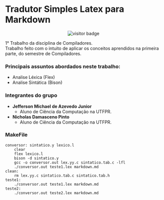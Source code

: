 # Tradutor Simples Latex para Markdown
<div align="center">
 
![visitor badge](https://visitor-badge.laobi.icu/badge?page_id=Conversor-Latex-Markdown&title=Viewers)
</div>

1° Trabalho da disciplina de Compiladores.  
Trabalho feito com o intuito de aplicar os conceitos aprendidos na primeira parte, do semestre de Compiladores.  

### Principais assuntos abordados neste trabalho:
* Analise Léxica (Flex)
* Analise Sintática (Bison)

### Integrantes do grupo
* **Jefferson Michael de Azevedo Junior**
  * Aluno de Ciência da Computação na UTFPR.
* **Nicholas Damasceno Pinto**
  * Aluno de Ciência da Computação na UTFPR.

### MakeFile
```console
conversor: sintatico.y lexico.l
	clear
	flex lexico.l
	bison -d sintatico.y
	gcc -o conversor.out lex.yy.c sintatico.tab.c -lfl
	./conversor.out teste1.lex markdown.md
clean:
	rm lex.yy.c sintatico.tab.c sintatico.tab.h
teste1:
	./conversor.out teste1.lex markdown.md
teste2:
	./conversor.out teste2.lex markdown.md
```
